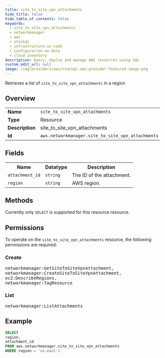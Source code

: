 ```yaml
---
title: site_to_site_vpn_attachments
hide_title: false
hide_table_of_contents: false
keywords:
  - site_to_site_vpn_attachments
  - networkmanager
  - aws
  - stackql
  - infrastructure-as-code
  - configuration-as-data
  - cloud inventory
description: Query, deploy and manage AWS resources using SQL
custom_edit_url: null
image: /img/providers/aws/stackql-aws-provider-featured-image.png
---
```

Retrieves a list of <code>site_to_site_vpn_attachments</code> in a region

## Overview
<table><tbody>
<tr><td><b>Name</b></td><td><code>site_to_site_vpn_attachments</code></td></tr>
<tr><td><b>Type</b></td><td>Resource</td></tr>
<tr><td><b>Description</b></td><td>site_to_site_vpn_attachments</td></tr>
<tr><td><b>Id</b></td><td><code>aws.networkmanager.site_to_site_vpn_attachments</code></td></tr>
</tbody></table>

## Fields
<table><tbody>
<tr><th>Name</th><th>Datatype</th><th>Description</th></tr>
<tr><td><code>attachment_id</code></td><td><code>string</code></td><td>The ID of the attachment.</td></tr>
<tr><td><code>region</code></td><td><code>string</code></td><td>AWS region.</td></tr>

</tbody></table>

## Methods
Currently only <code>SELECT</code> is supported for this resource resource.

## Permissions

To operate on the <code>site_to_site_vpn_attachments</code> resource, the following permissions are required:

### Create
<pre>
networkmanager:GetSiteToSiteVpnAttachment,
networkmanager:CreateSiteToSiteVpnAttachment,
ec2:DescribeRegions,
networkmanager:TagResource</pre>

### List
<pre>
networkmanager:ListAttachments</pre>


## Example
```sql
SELECT
region,
attachment_id
FROM aws.networkmanager.site_to_site_vpn_attachments
WHERE region = 'us-east-1'
```
